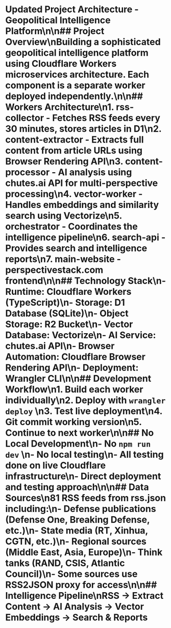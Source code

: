 # Updated Project Architecture - Geopolitical Intelligence Platform\n\n## Project Overview\nBuilding a sophisticated geopolitical intelligence platform using Cloudflare Workers microservices architecture. Each component is a separate worker deployed independently.\n\n## Workers Architecture\n1. **rss-collector** - Fetches RSS feeds every 30 minutes, stores articles in D1\n2. **content-extractor** - Extracts full content from article URLs using Browser Rendering API\n3. **content-processor** - AI analysis using chutes.ai API for multi-perspective processing\n4. **vector-worker** - Handles embeddings and similarity search using Vectorize\n5. **orchestrator** - Coordinates the intelligence pipeline\n6. **search-api** - Provides search and intelligence reports\n7. **main-website** - perspectivestack.com frontend\n\n## Technology Stack\n- **Runtime**: Cloudflare Workers (TypeScript)\n- **Storage**: D1 Database (SQLite)\n- **Object Storage**: R2 Bucket\n- **Vector Database**: Vectorize\n- **AI Service**: chutes.ai API\n- **Browser Automation**: Cloudflare Browser Rendering API\n- **Deployment**: Wrangler CLI\n\n## Development Workflow\n1. Build each worker individually\n2. Deploy with `wrangler deploy` \n3. Test live deployment\n4. Git commit working version\n5. Continue to next worker\n\n## No Local Development\n- No `npm run dev` \n- No local testing\n- All testing done on live Cloudflare infrastructure\n- Direct deployment and testing approach\n\n## Data Sources\n81 RSS feeds from rss.json including:\n- Defense publications (Defense One, Breaking Defense, etc.)\n- State media (RT, Xinhua, CGTN, etc.)\n- Regional sources (Middle East, Asia, Europe)\n- Think tanks (RAND, CSIS, Atlantic Council)\n- Some sources use RSS2JSON proxy for access\n\n## Intelligence Pipeline\nRSS → Extract Content → AI Analysis → Vector Embeddings → Search & Reports